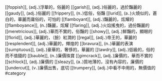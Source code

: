 [[foppish]], (adj．)浮華的，俗麗的 
[[garish]], (adj．)俗麗的，過於豔麗的 
[[gaudy]], (adj．)俗麗的 
[[frippery]], (n．)低俗，俗豔 
[[lurid]], (a．)火燒似的，蒼白的，華麗而庸俗的，可怕的 
[[flamboyant]], (adj．)豔麗的，炫耀的 
[[flamboyance]], (n．)豔麗，炫耀 
[[flaring]], (adj．)火焰搖曳的，過份豔麗的 
[[meretricious]], (adj．)華而不實的，俗豔的 
[[showy]], (adj．)鮮豔的，顯眼的 
[[florid]], (adj．)華麗的，（臉）紅潤的 
[[regal]], (adj．)帝王的，華麗的 
[[resplendent]], (adj．)華麗的，輝煌的 
[[bravura]], (n．)華麗的表演 
[[sumptuous]], (adj．)豪華的，奢侈的，華麗的 
[[tawdry]], (adj．)低級的，俗的而不值錢的 
[[bauble]], (n．)廉價珠寶 
[[gimcrack]], (adj．)廉價的，華而不實的 
[[schlock]], (adj．)廉價的 
[[sleazy]], (a．)質地薄的，沒有內容的，廉價的 
[[undercut]], (v．)廉價出售，底切 
[[trumpery]], (adj．)中看不中用的，無價值的 
#category
